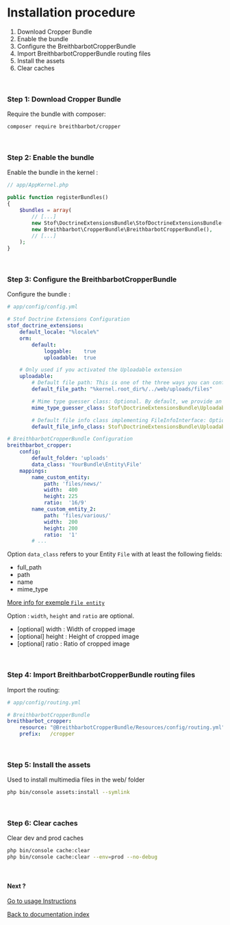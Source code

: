 # Installation procedure

1. Download Cropper Bundle
2. Enable the bundle
3. Configure the BreithbarbotCropperBundle
4. Import BreithbarbotCropperBundle routing files
5. Install the assets
6. Clear caches

<br>

### Step 1: Download Cropper Bundle
Require the bundle with composer:
```bash
composer require breithbarbot/cropper
```

<br>

### Step 2: Enable the bundle
Enable the bundle in the kernel :
```php
// app/AppKernel.php

public function registerBundles()
{
    $bundles = array(
        // [...]
        new Stof\DoctrineExtensionsBundle\StofDoctrineExtensionsBundle(),
        new Breithbarbot\CropperBundle\BreithbarbotCropperBundle(),
        // [...]
    );
}
```

<br>

### Step 3: Configure the BreithbarbotCropperBundle
Configure the bundle :
```yaml
# app/config/config.yml

# Stof Doctrine Extensions Configuration
stof_doctrine_extensions:
    default_locale: "%locale%"
    orm:
        default:
            loggable:    true
            uploadable:  true

    # Only used if you activated the Uploadable extension
    uploadable:
        # Default file path: This is one of the three ways you can configure the path for the Uploadable extension
        default_file_path: "%kernel.root_dir%/../web/uploads/files"

        # Mime type guesser class: Optional. By default, we provide an adapter for the one present in the HttpFoundation component of Symfony
        mime_type_guesser_class: Stof\DoctrineExtensionsBundle\Uploadable\MimeTypeGuesserAdapter

        # Default file info class implementing FileInfoInterface: Optional. By default we provide a class which is prepared to receive an UploadedFile instance.
        default_file_info_class: Stof\DoctrineExtensionsBundle\Uploadable\UploadedFileInfo

# BreithbarbotCropperBundle Configuration
breithbarbot_cropper:
    config:
        default_folder: 'uploads'
        data_class: 'YourBundle\Entity\File'
    mappings:
        name_custom_entity:
            path: 'files/news/'
            width:  400
            height: 225
            ratio:  '16/9'
        name_custom_entity_2:
            path: 'files/various/'
            width:  200
            height: 200
            ratio:  '1'
        # ...
```

Option `data_class` refers to your Entity `File` with at least the following fields:

* full_path
* path
* name
* mime_type

[More info for exemple `File entity`](exemples/entities/file.md)

Option : `width`, `height` and `ratio` are optional.
* [optional] width   : Width of cropped image
* [optional] height  : Height of cropped image
* [optional] ratio   : Ratio of cropped image

<br>

### Step 4: Import BreithbarbotCropperBundle routing files
Import the routing:
```yaml
# app/config/routing.yml

# BreithbarbotCropperBundle
breithbarbot_cropper:
    resource: "@BreithbarbotCropperBundle/Resources/config/routing.yml"
    prefix:   /cropper
```

<br>


### Step 5: Install the assets
Used to install multimedia files in the web/ folder
```bash
php bin/console assets:install --symlink
```

<br>

### Step 6: Clear caches
Clear dev and prod caches
```bash
php bin/console cache:clear
php bin/console cache:clear --env=prod --no-debug
```

<br>

#### Next ?
[Go to usage Instructions](usage.md)

[Back to documentation index](index.md)
